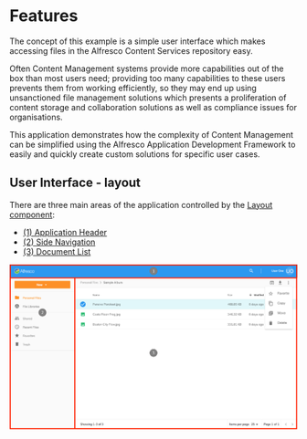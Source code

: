 # Features

The concept of this example is a simple user interface which makes accessing files in the Alfresco Content Services repository easy.

Often Content Management systems provide more capabilities out of the box than most users need;
providing too many capabilities to these users prevents them from working efficiently,
so they may end up using unsanctioned file management solutions which presents a proliferation of content storage
and collaboration solutions as well as compliance issues for organisations.

This application demonstrates how the complexity of Content Management can be simplified
using the Alfresco Application Development Framework to easily and quickly create custom solutions for specific user cases.

## User Interface - layout
There are three main areas of the application controlled by the [Layout component](https://github.com/Alfresco/alfresco-content-app/tree/master/src/app/components/layout):
- [(1) Application Header](/?id=header)
- [(2) Side Navigation](/?id=side-nav)
- [(3) Document List](/?id=doc-list)

![](images/features-01.png)
